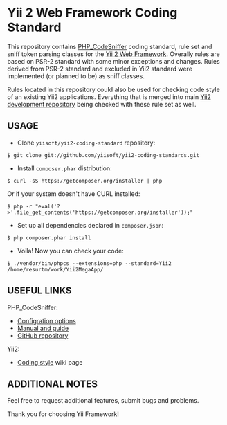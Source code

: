 Yii 2 Web Framework Coding Standard
===================================

This repository contains [PHP_CodeSniffer](https://github.com/squizlabs/PHP_CodeSniffer) coding standard, rule set
and sniff token parsing classes for the [Yii 2 Web Framework](https://github.com/yiisoft/yii2/). Overally rules
are based on PSR-2 standard with some minor exceptions and changes. Rules derived from PSR-2 standard and excluded
in Yii2 standard were implemented (or planned to be) as sniff classes.

Rules located in this repository could also be used for checking code style of an existing Yii2 applications.
Everything that is merged into main [Yii2 development repository](https://github.com/yiisoft/yii2) being checked
with these rule set as well.

USAGE
-----

* Clone `yiisoft/yii2-coding-standard` repository:

```
$ git clone git://github.com/yiisoft/yii2-coding-standards.git
```

* Install `composer.phar` distribution:

```
$ curl -sS https://getcomposer.org/installer | php
```

Or if your system doesn't have CURL installed:

```
$ php -r "eval('?>'.file_get_contents('https://getcomposer.org/installer'));"
```

* Set up all dependencies declared in `composer.json`:

```
$ php composer.phar install
```

* Voila! Now you can check your code:

```
$ ./vendor/bin/phpcs --extensions=php --standard=Yii2 /home/resurtm/work/Yii2MegaApp/
```

USEFUL LINKS
------------

PHP_CodeSniffer:

* [Configration options](http://pear.php.net/manual/en/package.php.php-codesniffer.config-options.php)
* [Manual and guide](http://pear.php.net/manual/en/package.php.php-codesniffer.php)
* [GitHub repository](https://github.com/squizlabs/PHP_CodeSniffer)

Yii2:

* [Coding style](https://github.com/yiisoft/yii2/wiki/Core-framework-code-style) wiki page

ADDITIONAL NOTES
----------------

Feel free to request additional features, submit bugs and problems.

Thank you for choosing Yii Framework!
